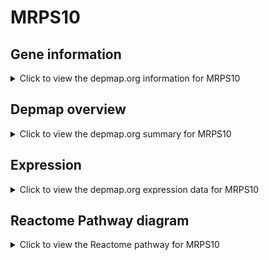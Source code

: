<h1>MRPS10</h1>

<h2>Gene information</h2>
<details>
  <summary>Click to view the depmap.org information for MRPS10</summary>
  <p><a href="https://depmap.org/portal/gene/MRPS10?tab=about" target="_BLANK">Open page in a new tab...</a></p>
  <iframe src="https://depmap.org/portal/gene/MRPS10?tab=about" style="border:none;width:100%;height:800px"></iframe>
</details>

<h2>Depmap overview</h2>
<details>
  <summary>Click to view the depmap.org summary for MRPS10</summary>
  <p><a href="https://depmap.org/portal/gene/MRPS10?tab=overview" target="_BLANK">Open page in a new tab...</a></p>
  <iframe src="https://depmap.org/portal/gene/MRPS10?tab=overview" style="border:none;width:100%;height:800px"></iframe>
</details>

<h2>Expression</h2>
<details>
  <summary>Click to view the depmap.org expression data for MRPS10</summary>
  <p><a href="https://depmap.org/portal/gene/MRPS10?tab=characterization" target="_BLANK">Open page in a new tab...</a></p>
  <iframe src="https://depmap.org/portal/gene/MRPS10?tab=characterization" style="border:none;width:100%;height:800px"></iframe>
</details>



<h2>Reactome Pathway diagram</h2>
<details>
  <summary>Click to view the Reactome pathway for MRPS10</summary>
  <p><a href="https://reactome.org/PathwayBrowser/#/R-HSA-5419276" target="_BLANK">Open page in a new tab...</a></p>
  <p>Mitochondrial translation termination</p>
<iframe src="https://reactome.org/PathwayBrowser/#/R-HSA-5419276" style="border:none;width:100%;height:800px"></iframe>
</details>



